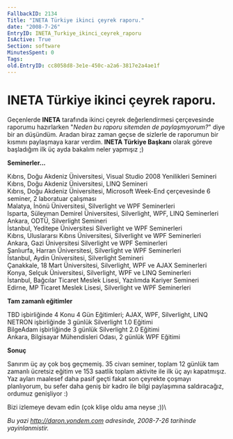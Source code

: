 ```yaml
---
FallbackID: 2134
Title: "INETA Türkiye ikinci çeyrek raporu."
date: "2008-7-26"
EntryID: INETA_Turkiye_ikinci_ceyrek_raporu
IsActive: True
Section: software
MinutesSpent: 0
Tags: 
old.EntryID: cc8058d8-3e1e-450c-a2a6-3817e2a4ae1f
---
```

# INETA Türkiye ikinci çeyrek raporu.
Geçenlerde **INETA** tarafında ikinci çeyrek değerlendirmesi
çerçevesinde raporumu hazırlarken "*Neden bu raporu sitemden de
paylaşmıyorum?*" diye bir an düşündüm. Aradan biraz zaman geçse de
sizlerle de raporumun bir kısmını paylaşmaya karar verdim. **INETA
Türkiye Başkanı** olarak göreve başladığım ilk üç ayda bakalım neler
yapmışız ;)

**Seminerler...**

Kıbrıs, Doğu Akdeniz Üniversitesi, Visual Studio 2008 Yenilikleri
Semineri\
 Kıbrıs, Doğu Akdeniz Üniversitesi, LINQ Semineri\
Kıbrıs, Doğu Akdeniz Üniversitesi, Microsoft Week-End çerçevesinde 6
seminer, 2 laboratuar çalışması\
Malatya, İnönü Üniversitesi, Silverlight ve WPF Seminerleri\
Isparta, Süleyman Demirel Üniversitesi, Silverlight, WPF, LINQ
Seminerleri\
Ankara, ODTÜ, Silverlight Semineri\
İstanbul, Yeditepe Üniversitesi Silverlight ve WPF Seminerleri\
Kıbrıs, Uluslararsı Kıbrıs Üniversitesi, Silverlight ve WPF Seminerleri\
Ankara, Gazi Üniversitesi Silverlight ve WPF Seminerleri\
Şanlıurfa, Harran Üniversitesi, Silverlight ve WPF Seminerleri\
 İstanbul, Aydin Üniversitesi, Silverlight Semineri\
Çanakkale, 18 Mart Üniversitesi, Silverlight, WPF ve AJAX Seminerleri\
Konya, Selçuk Üniversitesi, Silverlight, WPF ve LINQ Seminerleri\
İstanbul, Bağcılar Ticaret Meslek Lisesi, Yazılımda Kariyer Semineri\
Edirne, MP Ticaret Meslek Lisesi, Silverlight ve WPF Seminerleri

**Tam zamanlı eğitimler**

TBD işbirliğinde 4 Konu 4 Gün Eğitimleri; AJAX, WPF, Silverlight, LINQ\
 NETRON işbirliğinde 3 günlük Silverlight 1.0 Eğitimi\
BilgeAdam işbirliğinde 3 günlük Silverlight 2.0 Eğitimi\
Ankara, Bilgisayar Mühendisleri Odası, 2 günlük WPF Eğitimi

**Sonuç**

Sanırım üç ay çok boş geçmemiş. 35 civarı seminer, toplam 12 günlük tam
zamanlı ücretsiz eğitim ve 153 saatlik toplam aktivite ile ilk üç ayı
kapatmışız. Yaz ayları maalesef daha pasif geçti fakat son çeyrekte
çoşmayı planlıyorum, bu sefer daha geniş bir kadro ile bilgi paylaşımına
saldıracağız, ordumuz genişliyor :)

Bizi izlemeye devam edin (çok klişe oldu ama neyse ;))\



*Bu yazi http://daron.yondem.com adresinde, 2008-7-26 tarihinde yayinlanmistir.*
